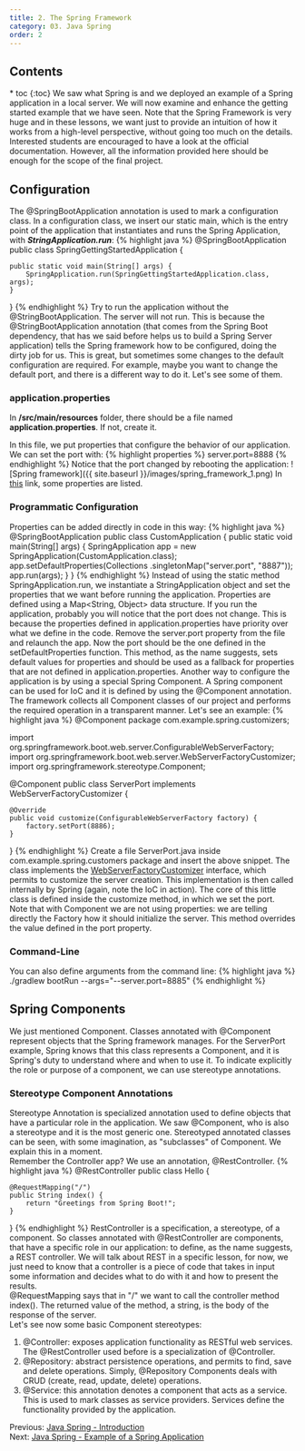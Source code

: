 ```yaml
---
title: 2. The Spring Framework
category: 03. Java Spring
order: 2
---
```

<h2>Contents</h2>
* toc
{:toc}
We saw what Spring is and we deployed an example of a Spring application in a local server. We will now examine and enhance the getting started example that we have seen. Note that the Spring Framework is very huge and in these lessons, we want just to provide an intuition of how it works from a high-level perspective, without going too much on the details. Interested students are encouraged to have a look at the official documentation. However, all the information provided here should be enough for the scope of the final project.

## Configuration
The @SpringBootApplication annotation is used to mark a configuration class. In a configuration class, we insert our static main, which is the entry point of the application that instantiates and runs the Spring Application, with ***StringApplication.run***:
{% highlight java %}
@SpringBootApplication
public class SpringGettingStartedApplication {

    public static void main(String[] args) {
        SpringApplication.run(SpringGettingStartedApplication.class, args);
    }
}
{% endhighlight %}
Try to run the application without the @StringBootApplication. The server will not run. This is because the @StringBootApplication annotation (that comes from the Spring Boot dependency, that has we said before helps us to build a Spring Server application) tells the Spring framework how to be configured, doing the dirty job for us. This is great, but sometimes some changes to the default configuration are required. For example, maybe you want to change the default port, and there is a different way to do it. Let's see some of them.
### application.properties
In **/src/main/resources** folder, there should be a file named **application.properties**. If not, create it.   

In this file, we put properties that configure the behavior of our application. We can set the port with:
{% highlight properties %}
server.port=8888
{% endhighlight %}
Notice that the port changed by rebooting the application:
![Spring framework]({{ site.baseurl }}/images/spring_framework_1.png)
In <a target="_blank" rel="noopener noreferrer" href="https://docs.spring.io/spring-boot/docs/current/reference/html/application-properties.html">this</a> link, some properties are listed.
### Programmatic Configuration
Properties can be added directly in code in this way:
{% highlight java %}
@SpringBootApplication
public class CustomApplication {
    public static void main(String[] args) {
        SpringApplication app = new SpringApplication(CustomApplication.class);
        app.setDefaultProperties(Collections
          .singletonMap("server.port", "8887"));
        app.run(args);
    }
}
{% endhighlight %}
Instead of using the static method SpringApplication.run, we instantiate a StringApplication object and set the properties that we want before running the application.
Properties are defined using a Map<String, Object> data structure. If you run the application, probably you will notice that the port does not change. This is because the properties defined in application.properties have priority over what we define in the code. Remove the server.port property from the file and relaunch the app. Now the port should be the one defined in the setDefaultProperties function. This method, as the name suggests, sets default values for properties and should be used as a fallback for properties that are not defined in application.properties.
Another way to configure the application is by using a special Spring Component. A Spring component can be used for IoC and it is defined by using the @Component annotation. The framework collects all Component classes of our project and performs the required operation in a transparent manner. Let's see an example:
{% highlight java %}
@Component
package com.example.spring.customizers;

import org.springframework.boot.web.server.ConfigurableWebServerFactory;
import org.springframework.boot.web.server.WebServerFactoryCustomizer;
import org.springframework.stereotype.Component;

@Component
public class ServerPort implements WebServerFactoryCustomizer<ConfigurableWebServerFactory> {

    @Override
    public void customize(ConfigurableWebServerFactory factory) {
        factory.setPort(8886);
    }
}
{% endhighlight %}
Create a file ServerPort.java inside com.example.spring.customers package and insert the above snippet. The class implements the <a target="_blank" rel="noopener noreferrer" href="https://docs.spring.io/spring-boot/docs/current/api/org/springframework/boot/web/server/WebServerFactoryCustomizer.html">WebServerFactoryCustomizer</a> interface, which permits to customize the server creation. This implementation is then called internally by Spring (again, note the IoC in action). The core of this little class is defined inside the customize method, in which we set the port.  
Note that with Component we are not using properties: we are telling directly the Factory how it should initialize the server. This method overrides the value defined in the port property.
### Command-Line
You can also define arguments from the command line:
{% highlight java %}
./gradlew bootRun --args="--server.port=8885"
{% endhighlight %}
## Spring Components
We just mentioned Component. Classes annotated with @Component represent objects that the Spring framework manages. For the ServerPort example, Spring knows that this class represents a Component, and it is Spring's duty to understand where and when to use it. To indicate explicitly the role or purpose of a component, we can use stereotype annotations.
### Stereotype Component Annotations
Stereotype Annotation is specialized annotation used to define objects that have a particular role in the application. We saw @Component, who is also a stereotype and it is the most generic one. 
Stereotyped annotated classes can be seen, with some imagination, as "subclasses" of Component. We explain this in a moment.  
Remember the Controller app? We use an annotation, @RestController.
{% highlight java %}
@RestController
public class Hello {

    @RequestMapping("/") 
    public String index() {
        return "Greetings from Spring Boot!";
    }
}
{% endhighlight %}
RestController is a specification, a stereotype, of a component. So classes annotated with @RestController are components, that have a specific role in our application: to define, as the name suggests, a REST controller. We will talk about REST in a specific lesson, for now, we just need to know that a controller is a piece of code that takes in input some information and decides what to do with it and how to present the results.  
@RequestMapping says that in "/" we want to call the controller method index(). The returned value of the method, a string, is the body of the response of the server.  
Let's see now some basic Component stereotypes:
1. @Controller: exposes application functionality as RESTful web services. The @RestController used before is a specialization of @Controller.
2. @Repository: abstract persistence operations, and permits to find, save and delete operations. Simply, @Repository Components deals with CRUD (create, read, update, delete) operations.
3. @Service: this annotation denotes a component that acts as a service. This is used to mark classes as service providers. Services define the functionality provided by the application.  
<div>
Previous: <a href="/SoftwareArchitecture/spring/introduction">Java Spring - Introduction</a>
</div>
<div>
Next: <a href="/SoftwareArchitecture/spring/application-example">Java Spring - Example of a Spring Application</a>  
</div>